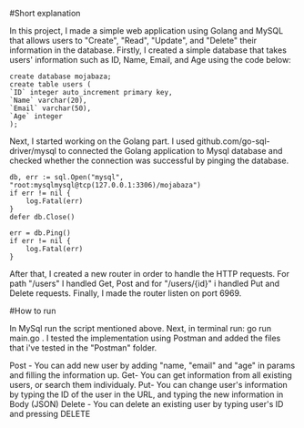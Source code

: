 #Short explanation

In this project, I made a simple web application using Golang and MySQL that allows users to "Create", "Read", "Update", and "Delete" their information in the database. Firstly, I created a simple database that takes users' information such as ID, Name, Email, and Age using the code below:
```
create database mojabaza;
create table users (
`ID` integer auto_increment primary key,
`Name` varchar(20),
`Email` varchar(50),
`Age` integer
);
```

Next, I started working on the Golang part. I used github.com/go-sql-driver/mysql to connected the Golang application to Mysql database and checked whether the connection was successful by pinging the database.

```
db, err := sql.Open("mysql", "root:mysqlmysql@tcp(127.0.0.1:3306)/mojabaza")
if err != nil {
	log.Fatal(err)
}
defer db.Close()

err = db.Ping()
if err != nil {
	log.Fatal(err)
}
```

After that, I created a new router in order to handle the HTTP requests. For path "/users" I handled Get, Post and for "/users/{id}" i handled Put and Delete requests.
Finally, I made the router listen on port 6969.

#How to run

In MySql run the script mentioned above. 
Next, in terminal run: go run main.go .
I tested the implementation using Postman and added the files that i've tested in the "Postman" folder.

Post - You can add new user by adding "name, "email" and "age" in params and filling the information up.
Get- You can get information from all existing users, or search them individualy.
Put- You can change user's information by typing the ID of the user in the URL, and typing the new information in Body (JSON)
Delete - You can delete an existing user by typing user's ID and pressing DELETE
